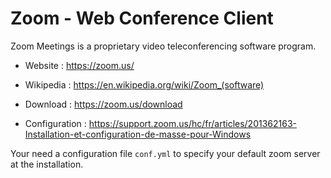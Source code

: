 # Zoom - Web Conference Client

Zoom Meetings is a proprietary video teleconferencing software program.

* Website : https://zoom.us/
* Wikipedia : https://en.wikipedia.org/wiki/Zoom_(software)

* Download : https://zoom.us/download
* Configuration : https://support.zoom.us/hc/fr/articles/201362163-Installation-et-configuration-de-masse-pour-Windows

Your need a configuration file `conf.yml` to specify your default zoom server at the installation.
